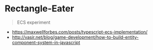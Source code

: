 # Rectangle-Eater

> ECS experiment

- https://maxwellforbes.com/posts/typescript-ecs-implementation/
- http://vasir.net/blog/game-development/how-to-build-entity-component-system-in-javascript
